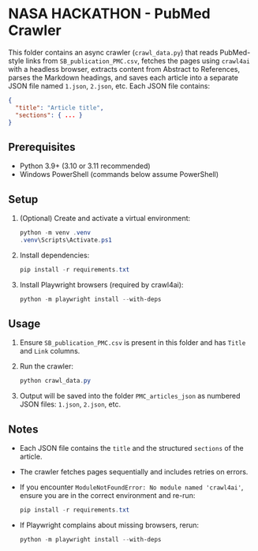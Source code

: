 # NASA HACKATHON - PubMed Crawler

This folder contains an async crawler (`crawl_data.py`) that reads PubMed-style links from `SB_publication_PMC.csv`, fetches the pages using `crawl4ai` with a headless browser, extracts content from Abstract to References, parses the Markdown headings, and saves each article into a separate JSON file named `1.json`, `2.json`, etc. Each JSON file contains:

```json
{
  "title": "Article title",
  "sections": { ... } 
}
````

## Prerequisites

* Python 3.9+ (3.10 or 3.11 recommended)
* Windows PowerShell (commands below assume PowerShell)

## Setup

1. (Optional) Create and activate a virtual environment:

   ```powershell
   python -m venv .venv
   .venv\Scripts\Activate.ps1
   ```
2. Install dependencies:

   ```powershell
   pip install -r requirements.txt
   ```
3. Install Playwright browsers (required by crawl4ai):

   ```powershell
   python -m playwright install --with-deps
   ```

## Usage

1. Ensure `SB_publication_PMC.csv` is present in this folder and has `Title` and `Link` columns.
2. Run the crawler:

   ```powershell
   python crawl_data.py
   ```
3. Output will be saved into the folder `PMC_articles_json` as numbered JSON files: `1.json`, `2.json`, etc.

## Notes

* Each JSON file contains the `title` and the structured `sections` of the article.
* The crawler fetches pages sequentially and includes retries on errors.
* If you encounter `ModuleNotFoundError: No module named 'crawl4ai'`, ensure you are in the correct environment and re-run:

  ```powershell
  pip install -r requirements.txt
  ```
* If Playwright complains about missing browsers, rerun:

  ```powershell
  python -m playwright install --with-deps
  ```